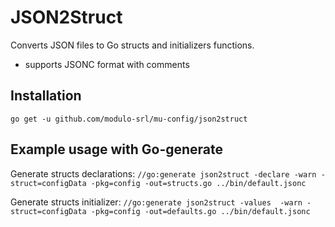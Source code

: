 # JSON2Struct
Converts JSON files to Go structs and initializers functions.

* supports JSONC format with comments

## Installation
`go get -u github.com/modulo-srl/mu-config/json2struct`

## Example usage with Go-generate
Generate structs declarations:
`//go:generate json2struct -declare -warn -struct=configData -pkg=config -out=structs.go ../bin/default.jsonc`

Generate structs initializer:
`//go:generate json2struct -values  -warn -struct=configData -pkg=config -out=defaults.go ../bin/default.jsonc`
